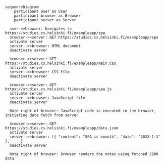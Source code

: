     sequenceDiagram
        participant user as User
        participant browser as Browser
        participant server as Server
  
      user->>browser: Navigates to https://studies.cs.helsinki.fi/exampleapp/spa
      browser->>server: GET https://studies.cs.helsinki.fi/exampleapp/spa
      activate server
      server-->>browser: HTML document
      deactivate server
      
      browser->>server: GET https://studies.cs.helsinki.fi/exampleapp/main.css
      activate server
      server-->>browser: CSS file
      deactivate server
      
      browser->>server: GET https://studies.cs.helsinki.fi/exampleapp/spa.js
      activate server
      server-->>browser: JavaScript file
      deactivate server
  
      Note right of browser: JavaScript code is executed in the browser, initiating data fetch from server
  
      browser->>server: GET https://studies.cs.helsinki.fi/exampleapp/data.json
      activate server
      server-->>browser: [{ "content": "SPA is smooth", "date": "2023-1-1" }, ... ]
      deactivate server
  
      Note right of browser: Browser renders the notes using fetched JSON data
